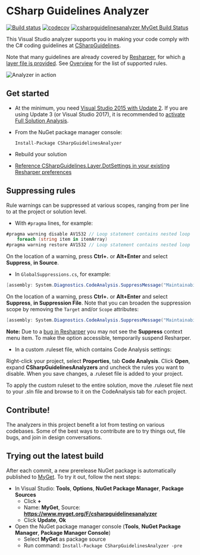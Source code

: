# CSharp Guidelines Analyzer

[![Build status](https://ci.appveyor.com/api/projects/status/q37dldfggtcwf6u4/branch/master?svg=true)](https://ci.appveyor.com/project/bkoelman/csharpguidelinesanalyzer/branch/master)
[![codecov](https://codecov.io/gh/bkoelman/CSharpGuidelinesAnalyzer/branch/master/graph/badge.svg)](https://codecov.io/gh/bkoelman/CSharpGuidelinesAnalyzer)
[![csharpguidelinesanalyzer MyGet Build Status](https://www.myget.org/BuildSource/Badge/csharpguidelinesanalyzer?identifier=757dfdd3-26d5-4842-abac-4cdf820e3f6d)](https://www.myget.org/)

This Visual Studio analyzer supports you in making your code comply with the C# coding guidelines at [CSharpGuidelines](https://github.com/dennisdoomen/CSharpGuidelines). 

Note that many guidelines are already covered by [Resharper](https://www.jetbrains.com/resharper/), for which [a layer file is provided](https://github.com/bkoelman/CSharpGuidelinesAnalyzer/blob/master/docs/Resharper%20Settings.md).
See [Overview](https://github.com/bkoelman/CSharpGuidelinesAnalyzer/blob/master/docs/Overview.md) for the list of supported rules.

![Analyzer in action](https://github.com/bkoelman/CSharpGuidelinesAnalyzer/blob/gh-pages/images/analyzer-in-action.png)

## Get started

* At the minimum, you need [Visual Studio 2015 with Update 2](https://www.visualstudio.com/). If you are using Update 3 (or Visual Studio 2017), it is recommended to [activate Full Solution Analysis](https://github.com/bkoelman/CSharpGuidelinesAnalyzer/blob/master/docs/Full%20Solution%20Analysis.md).

* From the NuGet package manager console:

  `Install-Package CSharpGuidelinesAnalyzer`

* Rebuild your solution

* [Reference CSharpGuidelines.Layer.DotSettings in your existing Resharper preferences](https://github.com/bkoelman/CSharpGuidelinesAnalyzer/blob/master/docs/Resharper%20Settings.md)

## Suppressing rules
Rule warnings can be suppressed at various scopes, ranging from per line to at the project or solution level.

* With `#pragma` lines, for example:
```csharp
#pragma warning disable AV1532 // Loop statement contains nested loop
    foreach (string item in itemArray)
#pragma warning restore AV1532 // Loop statement contains nested loop
```
On the location of a warning, press **Ctrl+.** or **Alt+Enter** and select **Suppress**, **in Source**.

* In `GlobalSuppressions.cs`, for example:
```csharp
[assembly: System.Diagnostics.CodeAnalysis.SuppressMessage("Maintainability", "AV1532:Loop statement contains nested loop", Justification = "<Pending>", Scope = "member", Target = "~M:CSharpGuidelinesDemo.Demo.RunDemo(System.String[][],System.Boolean,System.String)~System.Collections.Generic.List{System.String}")]
```
On the location of a warning, press **Ctrl+.** or **Alt+Enter** and select **Suppress**, **in Suppression File**.
Note that you can broaden the suppression scope by removing the `Target` and/or `Scope` attributes:

```csharp
[assembly: System.Diagnostics.CodeAnalysis.SuppressMessage("Maintainability", "AV1532:Loop statement contains nested loop", Justification = "<Pending>")]
```

**Note:** Due to a [bug in Resharper](https://youtrack.jetbrains.com/issue/RSRP-461893) you may not see the **Suppress** context menu item. To make the option accessible, temporarily suspend Resharper.

* In a custom .ruleset file, which contains Code Analysis settings:

Right-click your project, select **Properties**, tab **Code Analysis**. Click **Open**, expand **CSharpGuidelinesAnalyzers** and uncheck the rules you want to disable. When you save changes, a .ruleset file is added to your project.

To apply the custom ruleset to the entire solution, move the .ruleset file next to your .sln file and browse to it on the CodeAnalysis tab for each project.

## Contribute!

The analyzers in this project benefit a lot from testing on various codebases. Some of the best ways to contribute are to try things out, file bugs, and join in design conversations.

## Trying out the latest build

After each commit, a new prerelease NuGet package is automatically published to [MyGet](http://www.myget.org). To try it out, follow the next steps:

* In Visual Studio: **Tools**, **Options**, **NuGet Package Manager**, **Package Sources**
    * Click **+**
    * Name: **MyGet**, Source: **https://www.myget.org/F/csharpguidelinesanalyzer**
    * Click **Update**, **Ok**
* Open the NuGet package manager console  (**Tools**, **NuGet Package Manager**, **Package Manager Console**)
    * Select **MyGet** as package source
    * Run command: `Install-Package CSharpGuidelinesAnalyzer -pre`
